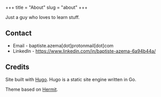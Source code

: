 +++
title = "About"
slug = "about"
+++

Just a guy who loves to learn stuff.

## Contact

* Email - baptiste.azema[dot]protonmail[dot]com
* LinkedIn - https://www.linkedin.com/in/baptiste-azema-6a94b44a/

## Credits

Site built with [Hugo](http://gohugo.io/).
Hugo is a static site engine written in Go.

Theme based on [Hermit](https://github.com/Track3/hermit).